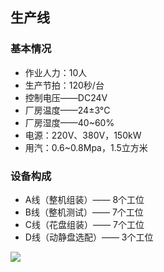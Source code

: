 ## 生产线
### 基本情况
- 作业人力：10人
- 生产节拍：120秒/台
- 控制电压——DC24V
- 厂房温度——24±3°C
- 厂房湿度——40~60%
- 电源：220V、380V，150kW
- 用汽：0.6~0.8Mpa，1.5立方米

### 设备构成
- A线（整机组装）—— 8个工位
- B线（整机测试）—— 7个工位
- C线（花盘组装）—— 7个工位
- D线（动静盘选配）—— 3个工位

![](https://ddns.smpi.top:10000/md_attachments/Pasted%20image%2020220513161035.png)